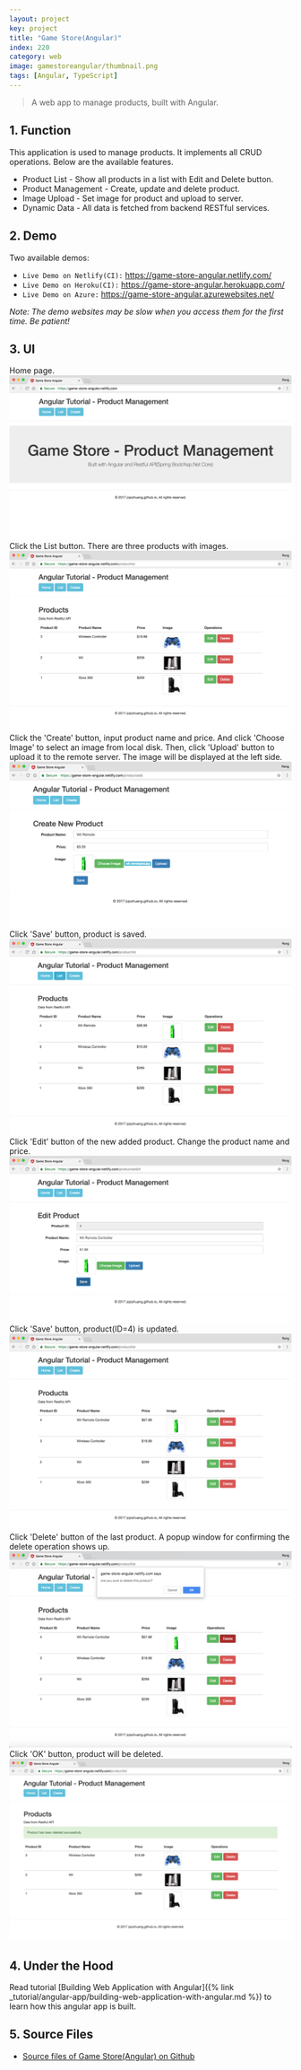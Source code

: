 ```yaml
---
layout: project
key: project
title: "Game Store(Angular)"
index: 220
category: web
image: gamestoreangular/thumbnail.png
tags: [Angular, TypeScript]
---
```


> A web app to manage products, built with Angular.

## 1. Function
This application is used to manage products. It implements all CRUD operations. Below are the available features.
* Product List - Show all products in a list with Edit and Delete button.
* Product Management - Create, update and delete product.
* Image Upload - Set image for product and upload to server.
* Dynamic Data - All data is fetched from backend RESTful services.

## 2. Demo
Two available demos:
* `Live Demo on Netlify(CI):` <a href="https://game-store-angular.netlify.com/" target="\_blank">https://game-store-angular.netlify.com/</a>
* `Live Demo on Heroku(CI):` <a href="https://game-store-angular.herokuapp.com/" target="\_blank">https://game-store-angular.herokuapp.com/</a>
* `Live Demo on Azure:` <a href="https://game-store-angular.azurewebsites.net/" target="\_blank">https://game-store-angular.azurewebsites.net/</a>

*Note: The demo websites may be slow when you access them for the first time. Be patient!*

## 3. UI
Home page.
![image](/assets/images/project/gamestoreangular/homepage.png)
Click the List button. There are three products with images.
![image](/assets/images/project/gamestoreangular/productlist.png)
Click the 'Create' button, input product name and price. And click 'Choose Image' to select an image from local disk. Then, click 'Upload' button to upload it to the remote server. The image will be displayed at the left side.
![image](/assets/images/project/gamestoreangular/productadd.png)
Click 'Save' button, product is saved.
![image](/assets/images/project/gamestoreangular/productlistafteradd.png)
Click 'Edit' button of the new added product. Change the product name and price.
![image](/assets/images/project/gamestoreangular/productedit.png)
Click 'Save' button, product(ID=4) is updated.
![image](/assets/images/project/gamestoreangular/productlistafteredit.png)
Click 'Delete' button of the last product. A popup window for confirming the delete operation shows up.
![image](/assets/images/project/gamestoreangular/deleteconfirm.png)
Click 'OK' button, product will be deleted.
![image](/assets/images/project/gamestoreangular/productlistafterdel.png)

## 4. Under the Hood
Read tutorial [Building Web Application with Angular]({% link _tutorial/angular-app/building-web-application-with-angular.md %}) to learn how this angular app is built.

## 5. Source Files
* [Source files of Game Store(Angular) on Github](https://github.com/jojozhuang/game-store-angular)
